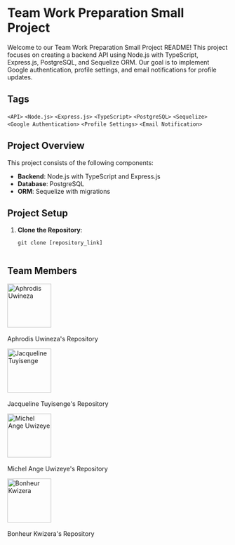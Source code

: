 # Team Work Preparation Small Project

Welcome to our Team Work Preparation Small Project README! This project focuses on creating a backend API using Node.js with TypeScript, Express.js, PostgreSQL, and Sequelize ORM. Our goal is to implement Google authentication, profile settings, and email notifications for profile updates.

## Tags
`<API>` `<Node.js>` `<Express.js>` `<TypeScript>` `<PostgreSQL>` `<Sequelize>` `<Google Authentication>` `<Profile Settings>` `<Email Notification>`

## Project Overview

This project consists of the following components:

- **Backend**: Node.js with TypeScript and Express.js
- **Database**: PostgreSQL
- **ORM**: Sequelize with migrations

## Project Setup

1. **Clone the Repository**: 
   ```http
   git clone [repository_link]


## Team Members

<img src="img/Aphro.jpeg" alt="Aphrodis Uwineza" width="100"/> <br><br>Aphrodis Uwineza's Repository

<img src="jacqueline_image_link" alt="Jacqueline Tuyisenge" width="100"/> <br><br>Jacqueline Tuyisenge's Repository

<img src="michelange_image_link" alt="Michel Ange Uwizeye" width="100"/> <br><br>Michel Ange Uwizeye's Repository

<img src="img/Bon.jpeg" alt="Bonheur Kwizera" width="100"/><br><br> Bonheur Kwizera's Repository
